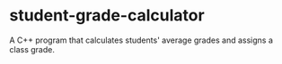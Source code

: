 # student-grade-calculator
A C++ program that calculates students' average grades and assigns a class grade.
